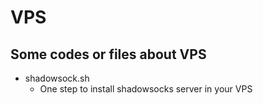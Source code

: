 # VPS

## Some codes or files about VPS
- shadowsock.sh
  - One step to install shadowsocks server in your VPS
